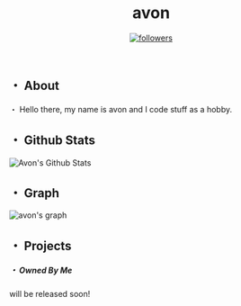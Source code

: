<h1 align='center'>
avon
  </h1>
    <p align="center">
  <a href="https://github.com/avndoestuff">
    <img alt="followers" title="Follow Me"src="https://img.shields.io/github/followers/avondoestuff?color=236ad3&labelColor=1155ba&style=for-the-badge&logo=github&label=Follow%20me%20at%20github!"/></a>
</p>
<br> 
 <h2>・ About </h2>
 <p>
  ・ Hello there, my name is avon and I code stuff as a hobby.  
</p>
 <h2>・ Github Stats </h2>
  <img alt="Avon's Github Stats" src="https://github-readme-stats.vercel.app/api?username=avondoestuff&show_icons=true&theme=aura" />
 <h2>・ Graph </h2>
 <img src="https://activity-graph.herokuapp.com/graph?username=avondoestuff&theme=react-dark" alt="avon's graph" /></a> 
 
 <h2>・ Projects</h2>
   <h5>・ Owned By Me </h5>
  <p>will be released soon!</p>
 
